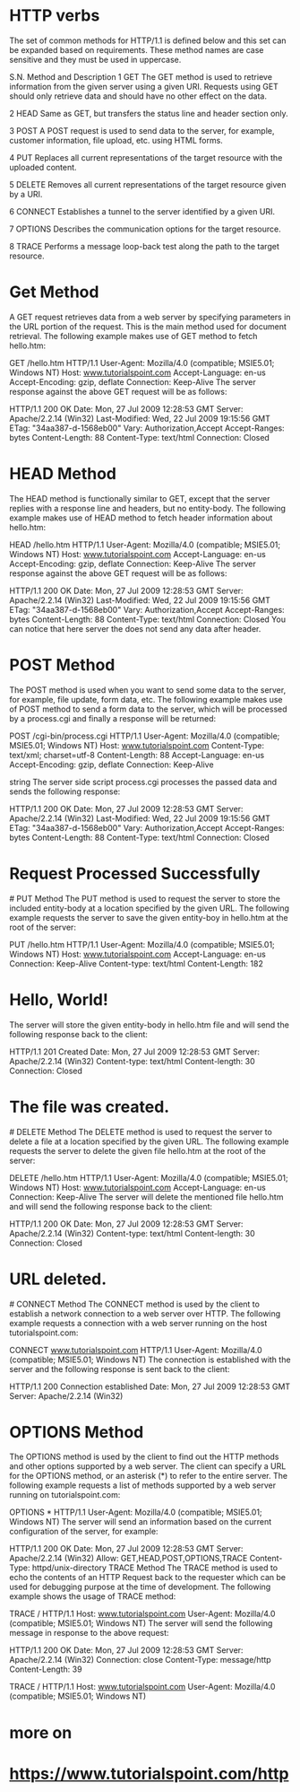 # HTTP verbs
The set of common methods for HTTP/1.1 is defined below and this set can be expanded based on requirements. These method names are case sensitive and they must be used in uppercase.

S.N.	Method and Description
1	GET
The GET method is used to retrieve information from the given server using a given URI. Requests using GET should only retrieve data and should have no other effect on the data.

2	HEAD
Same as GET, but transfers the status line and header section only.

3	POST
A POST request is used to send data to the server, for example, customer information, file upload, etc. using HTML forms.

4	PUT
Replaces all current representations of the target resource with the uploaded content.

5	DELETE
Removes all current representations of the target resource given by a URI.

6	CONNECT
Establishes a tunnel to the server identified by a given URI.

7	OPTIONS
Describes the communication options for the target resource.

8	TRACE
Performs a message loop-back test along the path to the target resource.

# Get Method
A GET request retrieves data from a web server by specifying parameters in the URL portion of the request. This is the main method used for document retrieval. The following example makes use of GET method to fetch hello.htm:

GET /hello.htm HTTP/1.1
User-Agent: Mozilla/4.0 (compatible; MSIE5.01; Windows NT)
Host: www.tutorialspoint.com
Accept-Language: en-us
Accept-Encoding: gzip, deflate
Connection: Keep-Alive
The server response against the above GET request will be as follows:

HTTP/1.1 200 OK
Date: Mon, 27 Jul 2009 12:28:53 GMT
Server: Apache/2.2.14 (Win32)
Last-Modified: Wed, 22 Jul 2009 19:15:56 GMT
ETag: "34aa387-d-1568eb00"
Vary: Authorization,Accept
Accept-Ranges: bytes
Content-Length: 88
Content-Type: text/html
Connection: Closed

# HEAD Method
The HEAD method is functionally similar to GET, except that the server replies with a response line and headers, but no entity-body. The following example makes use of HEAD method to fetch header information about hello.htm:

HEAD /hello.htm HTTP/1.1
User-Agent: Mozilla/4.0 (compatible; MSIE5.01; Windows NT)
Host: www.tutorialspoint.com
Accept-Language: en-us
Accept-Encoding: gzip, deflate
Connection: Keep-Alive
The server response against the above GET request will be as follows:

HTTP/1.1 200 OK
Date: Mon, 27 Jul 2009 12:28:53 GMT
Server: Apache/2.2.14 (Win32)
Last-Modified: Wed, 22 Jul 2009 19:15:56 GMT
ETag: "34aa387-d-1568eb00"
Vary: Authorization,Accept
Accept-Ranges: bytes
Content-Length: 88
Content-Type: text/html
Connection: Closed
You can notice that here server the does not send any data after header.

# POST Method
The POST method is used when you want to send some data to the server, for example, file update, form data, etc. The following example makes use of POST method to send a form data to the server, which will be processed by a process.cgi and finally a response will be returned:

POST /cgi-bin/process.cgi HTTP/1.1
User-Agent: Mozilla/4.0 (compatible; MSIE5.01; Windows NT)
Host: www.tutorialspoint.com
Content-Type: text/xml; charset=utf-8
Content-Length: 88
Accept-Language: en-us
Accept-Encoding: gzip, deflate
Connection: Keep-Alive
<?xml version="1.0" encoding="utf-8"?>
<string xmlns="http://clearforest.com/">string</string>
The server side script process.cgi processes the passed data and sends the following response:

HTTP/1.1 200 OK
Date: Mon, 27 Jul 2009 12:28:53 GMT
Server: Apache/2.2.14 (Win32)
Last-Modified: Wed, 22 Jul 2009 19:15:56 GMT
ETag: "34aa387-d-1568eb00"
Vary: Authorization,Accept
Accept-Ranges: bytes
Content-Length: 88
Content-Type: text/html
Connection: Closed
<html>
<body>
<h1>Request Processed Successfully</h1>
</body>
</html>
# PUT Method
The PUT method is used to request the server to store the included entity-body at a location specified by the given URL. The following example requests the server to save the given entity-boy in hello.htm at the root of the server:

PUT /hello.htm HTTP/1.1
User-Agent: Mozilla/4.0 (compatible; MSIE5.01; Windows NT)
Host: www.tutorialspoint.com
Accept-Language: en-us
Connection: Keep-Alive
Content-type: text/html
Content-Length: 182
<html>
<body>
<h1>Hello, World!</h1>
</body>
</html>
The server will store the given entity-body in hello.htm file and will send the following response back to the client:

HTTP/1.1 201 Created
Date: Mon, 27 Jul 2009 12:28:53 GMT
Server: Apache/2.2.14 (Win32)
Content-type: text/html
Content-length: 30
Connection: Closed
<html>
<body>
<h1>The file was created.</h1>
</body>
</html>
# DELETE Method
The DELETE method is used to request the server to delete a file at a location specified by the given URL. The following example requests the server to delete the given file hello.htm at the root of the server:

DELETE /hello.htm HTTP/1.1
User-Agent: Mozilla/4.0 (compatible; MSIE5.01; Windows NT)
Host: www.tutorialspoint.com
Accept-Language: en-us
Connection: Keep-Alive
The server will delete the mentioned file hello.htm and will send the following response back to the client:

HTTP/1.1 200 OK
Date: Mon, 27 Jul 2009 12:28:53 GMT
Server: Apache/2.2.14 (Win32)
Content-type: text/html
Content-length: 30
Connection: Closed
<html>
<body>
<h1>URL deleted.</h1>
</body>
</html>
# CONNECT Method
The CONNECT method is used by the client to establish a network connection to a web server over HTTP. The following example requests a connection with a web server running on the host tutorialspoint.com:

CONNECT www.tutorialspoint.com HTTP/1.1
User-Agent: Mozilla/4.0 (compatible; MSIE5.01; Windows NT)
The connection is established with the server and the following response is sent back to the client:

HTTP/1.1 200 Connection established
Date: Mon, 27 Jul 2009 12:28:53 GMT
Server: Apache/2.2.14 (Win32)
# OPTIONS Method
The OPTIONS method is used by the client to find out the HTTP methods and other options supported by a web server. The client can specify a URL for the OPTIONS method, or an asterisk (*) to refer to the entire server. The following example requests a list of methods supported by a web server running on tutorialspoint.com:

OPTIONS * HTTP/1.1
User-Agent: Mozilla/4.0 (compatible; MSIE5.01; Windows NT)
The server will send an information based on the current configuration of the server, for example:

HTTP/1.1 200 OK
Date: Mon, 27 Jul 2009 12:28:53 GMT
Server: Apache/2.2.14 (Win32)
Allow: GET,HEAD,POST,OPTIONS,TRACE
Content-Type: httpd/unix-directory
TRACE Method
The TRACE method is used to echo the contents of an HTTP Request back to the requester which can be used for debugging purpose at the time of development. The following example shows the usage of TRACE method:

TRACE / HTTP/1.1
Host: www.tutorialspoint.com
User-Agent: Mozilla/4.0 (compatible; MSIE5.01; Windows NT)
The server will send the following message in response to the above request:

HTTP/1.1 200 OK
Date: Mon, 27 Jul 2009 12:28:53 GMT
Server: Apache/2.2.14 (Win32)
Connection: close
Content-Type: message/http
Content-Length: 39

TRACE / HTTP/1.1
Host: www.tutorialspoint.com
User-Agent: Mozilla/4.0 (compatible; MSIE5.01; Windows NT)
# more on
# https://www.tutorialspoint.com/http
